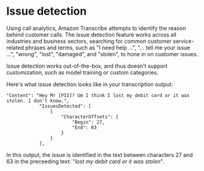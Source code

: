# Issue detection<a name="call-analytics-issue-detection"></a>

Using call analytics, Amazon Transcribe attempts to identify the reason behind customer calls\. The issue detection feature works across all industries and business sectors, searching for common customer service\-related phrases and terms, such as "I need help \.\.\.", "\.\.\. tell me your issue \.\.\.", "wrong", "lost", "damaged", and "stolen", to hone in on customer issues\.

Issue detection works out\-of\-the\-box, and thus doesn't support customization, such as model training or custom categories\.

Here's what issue detection looks like in your transcription output:

```
"Content": "Hey Mr [PII]? Um I think I lost my debit card or it was stolen. I don't know.",
            "IssuesDetected": [
                {
                    "CharacterOffsets": {
                        "Begin": 27,
                        "End": 63
                    }
                }
            ],
```

In this output, the issue is identified in the text between characters 27 and 63 in the preceeding text: "*lost my debit card or it was stolen*"\.